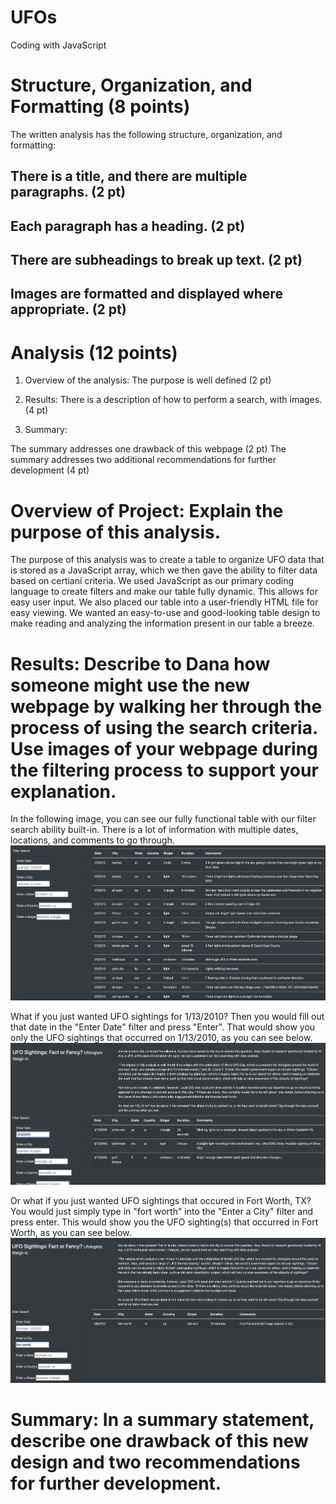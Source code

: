 # UFOs
Coding with JavaScript

# Structure, Organization, and Formatting (8 points)
The written analysis has the following structure, organization, and formatting:

## There is a title, and there are multiple paragraphs. (2 pt)
## Each paragraph has a heading. (2 pt)
## There are subheadings to break up text. (2 pt)
## Images are formatted and displayed where appropriate. (2 pt)


# Analysis (12 points)
1. Overview of the analysis: The purpose is well defined (2 pt)


2. Results: There is a description of how to perform a search, with images. (4 pt)

3. Summary:

The summary addresses one drawback of this webpage (2 pt)
The summary addresses two additional recommendations for further development (4 pt)

# Overview of Project: Explain the purpose of this analysis.
The purpose of this analysis was to create a table to organize UFO data that is stored as a JavaScript array, which we then gave the ability to filter data based on certiani criteria. We used JavaScript as our primary coding language to create filters and make our table fully dynamic. This allows for easy user input. We also placed our table into a user-friendly HTML file for easy viewing. We wanted an easy-to-use and good-looking table design to make reading and analyzing the information present in our table a breeze. 


# Results: Describe to Dana how someone might use the new webpage by walking her through the process of using the search criteria. Use images of your webpage during the filtering process to support your explanation.

In the following image, you can see our fully functional table with our filter search ability built-in. There is a lot of information with multiple dates, locations, and comments to go through. ![full_table.png](static/images/full_table.png)

What if you just wanted UFO sightings for 1/13/2010? Then you would fill out that date in the "Enter Date" filter and press "Enter". That would show you only the UFO sightings that occurred on 1/13/2010, as you can see below. ![1.13.png](static/images/1.13.png)

Or what if you just wanted UFO sightings that occured in Fort Worth, TX? You would just simply type in "fort worth" into the "Enter a City" filter and press enter. This would show you the UFO sighting(s) that occurred in Fort Worth, as you can see below. ![fort_worth.png](static/images/fort_worth.png)

# Summary: In a summary statement, describe one drawback of this new design and two recommendations for further development.
